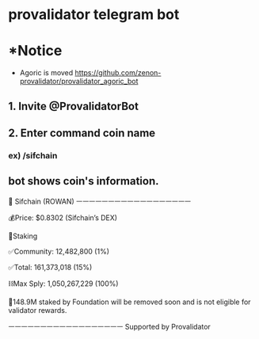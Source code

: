 

# provalidator telegram bot

# ***Notice**
+ Agoric is moved https://github.com/zenon-provalidator/provalidator_agoric_bot

## 1. Invite @ProvalidatorBot

## 2. Enter command coin name 

### ex) /sifchain

## bot shows coin's information.
💫 Sifchain (ROWAN)
ㅡㅡㅡㅡㅡㅡㅡㅡㅡㅡㅡㅡㅡㅡㅡㅡㅡㅡ

💰Price: $0.8302 (Sifchain’s DEX)

🥩Staking

✅Community: 12,482,800 (1%)

✅Total: 161,373,018 (15%)

⛓️Max Sply: 1,050,267,229 (100%)

📌148.9M staked by Foundation will be removed soon and is not eligible for validator rewards.

ㅡㅡㅡㅡㅡㅡㅡㅡㅡㅡㅡㅡㅡㅡㅡㅡㅡㅡ
Supported by Provalidator
